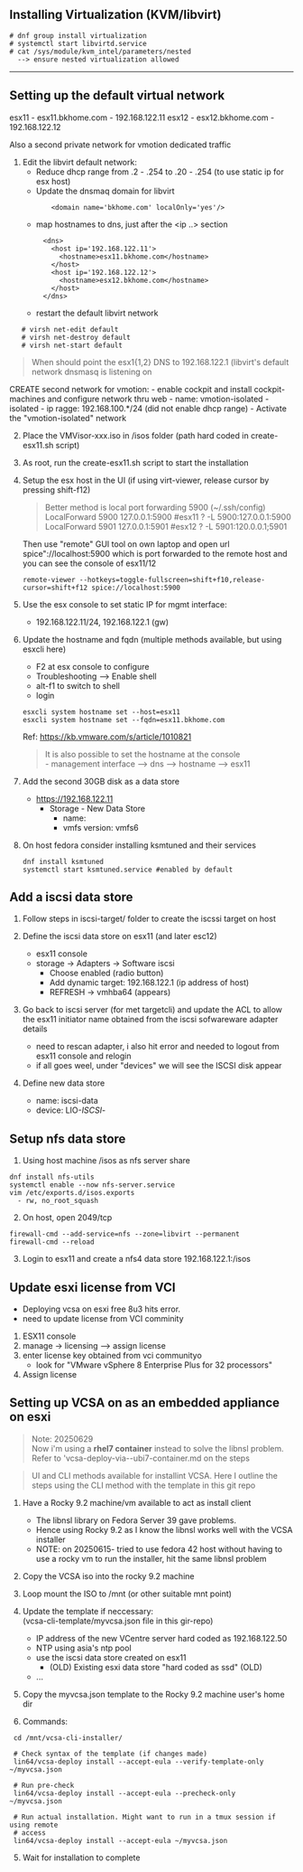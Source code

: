 
## Installing Virtualization (KVM/libvirt)

```
# dnf group install virtualization
# systemctl start libvirtd.service
# cat /sys/module/kvm_intel/parameters/nested
  --> ensure nested virtualization allowed
```
---

## Setting up the default virtual network

esx11 - esx11.bkhome.com - 192.168.122.11
esx12 - esx12.bkhome.com - 192.168.122.12

Also a second private network for vmotion dedicated traffic

1. Edit the libvirt default network:
   -  Reduce dhcp range from .2 - .254  to .20 - .254
      (to use static ip for esx host)
   - Update the dnsmaq domain for libvirt
   ```
          <domain name='bkhome.com' localOnly='yes'/>
   ```
   - map hostnames to dns, just after the <ip ..> section
   ```
        <dns>
          <host ip='192.168.122.11'>
            <hostname>esx11.bkhome.com</hostname>
          </host>
          <host ip='192.168.122.12'>
            <hostname>esx12.bkhome.com</hostname>
          </host>
        </dns>
   ```
   - restart the default libvirt network

```
   # virsh net-edit default
   # virsh net-destroy default
   # virsh net-start default
```

  > When should point the esx1{1,2} DNS to 192.168.122.1 (libvirt's default network
    dnsmasq is listening on

  CREATE second network for vmotion:
    - enable cockpit and install cockpit-machines and configure network thru web
        - name: vmotion-isolated
        - isolated
        - ip ragge: 192.168.100.*/24 (did not enable dhcp range)
    - Activate the "vmotion-isolated" network

2. Place the VMVisor-xxx.iso in /isos folder 
   (path hard coded in  create-esx11.sh script)

3. As root, run the create-esx11.sh script to start the installation
    

4. Setup the esx host in the UI (if using virt-viewer, release cursor by
   pressing shift-f12)

   > Better method is local port forwarding 5900 (~/.ssh/config)
     LocalForward 5900 127.0.0.1:5900  #esx11 ?  -L 5900:127.0.0.1:5900
     LocalForward 5901 127.0.0.1:5901  #esx12 ?  -L 5901:120.0.0.1;5901

   Then use "remote" GUI tool on own laptop  and open url 
            spice"://localhost:5900 
   which is port forwarded to the remote host and you can see the 
   console of esx11/12

   ```
   remote-viewer --hotkeys=toggle-fullscreen=shift+f10,release-cursor=shift+f12 spice://localhost:5900
   ```

5. Use the esx console to set static IP for mgmt interface:  
   - 192.168.122.11/24, 192.168.122.1 (gw)

6. Update the hostname and fqdn 
   (multiple methods available, but using esxcli here)
   - F2 at esx console to configure
   - Troubleshooting --> Enable shell
   - alt-f1 to switch to shell
   - login
   
   ```
   esxcli system hostname set --host=esx11
   esxcli system hostname set --fqdn=esx11.bkhome.com
   ```

   Ref: https://kb.vmware.com/s/article/1010821

   > It is also possible to set the hostname at the console   
       - management interface --> dns --> hostname --> esx11


7. Add the second 30GB disk as a data store
   - https://192.168.122.11
     - Storage - New Data Store
        - name: <name>
        - vmfs version: vmfs6

8. On host fedora consider installing ksmtuned and their services

   ```
   dnf install ksmtuned
   systemctl start ksmtuned.service #enabled by default
   ```

## Add a iscsi data store
1. Follow steps in iscsi-target/ folder to create the iscssi target on host 

2. Define the iscsi data store on esx11 (and later esc12)
    - esx11 console
    - storage -> Adapters -> Software iscsi 
        - Choose enabled (radio button)
        - Add dynamic target: 
            192.168.122.1 (ip address of host)
        - REFRESH
            -> vmhba64 (appears)
3. Go back to iscsi server (for met targetcli)
   and update the ACL to allow the esx11 initiator name obtained
   from the iscsi sofwareware adapter details
   - need to rescan adapter, i also hit error and needed
     to logout from esx11 console and relogin
   - if all goes weel, under "devices" we will see the ISCSI disk appear


3. Define new data store 
    - name: iscsi-data
    - device: LIO-*ISCSI*-

## Setup nfs data store
1. Using host machine /isos as nfs server share

```
dnf install nfs-utils
systemctl enable --now nfs-server.service
vim /etc/exports.d/isos.exports
  - rw, no_root_squash
```
2. On host, open 2049/tcp

```
firewall-cmd --add-service=nfs --zone=libvirt --permanent
firewall-cmd --reload
```

3. Login to esx11 and create a nfs4 data store 192.168.122.1:/isos

## Update esxi license from VCI
- Deploying vcsa on esxi free 8u3 hits error.
- need to update license from VCI comminity

1. ESX11 console
2. manage -> licensing --> assign license
3. enter license key obtained from vci communityo
   - look for  "VMware vSphere 8 Enterprise Plus for 32 processors"
4. Assign license


## Setting up VCSA on as an embedded appliance on esxi

> Note: 20250629  
  Now i'm using a **rhel7 container** instead to solve
  the libnsl problem. Refer to 'vcsa-deploy-via--ubi7-container.md
  on the steps

> UI and CLI methods available for installint VCSA. Here
  I outline the steps using the CLI method with the template
  in this git repo

1. Have a Rocky 9.2 machine/vm available to act as install client
   - The libnsl library on Fedora Server 39 gave problems. 
   - Hence using Rocky 9.2 as I know the libnsl works well with the
     VCSA installer
   - NOTE: on 20250615- tried to use fedora 42 host without having to use
     a rocky vm to run the installer, hit the same libnsl problem


2. Copy the VCSA iso into the rocky 9.2 machine
3. Loop mount the ISO to /mnt (or other suitable mnt point)
4. Update the template if neccessary:   
   (vcsa-cli-template/myvcsa.json file in this gir-repo)
    - IP address of the new VCentre server hard coded as 192.168.122.50
    - NTP using asia's ntp pool
    - use the iscsi data store created on esx11
        - (OLD) Existing esxi data store "hard coded as ssd" (OLD) 
    - ...
5. Copy the myvcsa.json template to the Rocky 9.2 machine user's home dir

4. Commands:

```
 cd /mnt/vcsa-cli-installer/

 # Check syntax of the template (if changes made)
 lin64/vcsa-deploy install --accept-eula --verify-template-only  ~/myvcsa.json

 # Run pre-check
 lin64/vcsa-deploy install --accept-eula --precheck-only  ~/myvcsa.json

 # Run actual installation. Might want to run in a tmux session if using remote 
 # access
 lin64/vcsa-deploy install --accept-eula ~/myvcsa.json
```
5. Wait for installation to complete
